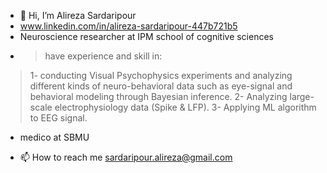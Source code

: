 - 👋 Hi, I’m Alireza Sardaripour
-    www.linkedin.com/in/alireza-sardaripour-447b721b5
-    Neuroscience researcher at IPM school of cognitive sciences
-    > have experience and skill in:
 > 1- conducting Visual Psychophysics experiments and analyzing different kinds of neuro-behavioral data such as eye-signal and behavioral modeling through Bayesian inference.
 > 2- Analyzing large-scale electrophysiology data (Spike & LFP).
 > 3- Applying ML algorithm to EEG signal.
-    medico at SBMU

- 📫 How to reach me sardaripour.alireza@gmail.com

<!---
alireza-sardar/alireza-sardar is a ✨ special ✨ repository because its `README.md` (this file) appears on your GitHub profile.
You can click the Preview link to take a look at your changes.
--->
